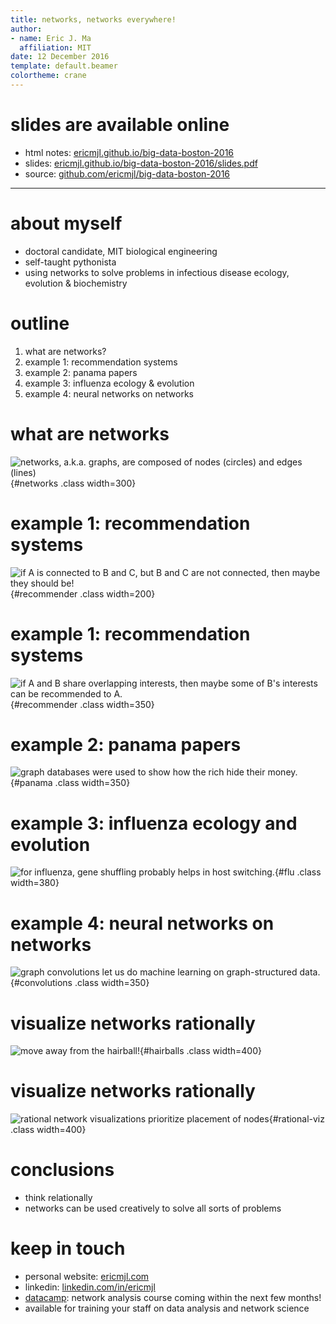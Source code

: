 ```yaml
---
title: networks, networks everywhere!
author:
- name: Eric J. Ma
  affiliation: MIT
date: 12 December 2016
template: default.beamer
colortheme: crane
---
```


# slides are available online

- html notes: [ericmjl.github.io/big-data-boston-2016][html]
- slides: [ericmjl.github.io/big-data-boston-2016/slides.pdf][slides]
- source: [github.com/ericmjl/big-data-boston-2016][source]

[slides]: http://ericmjl.github.io/big-data-boston-2016/slides.pdf
[source]: https://github.com/ericmjl/big-data-boston-2016
[html]: http://ericmjl.github.io/big-data-boston-2016/

---

# about myself

- doctoral candidate, MIT biological engineering
- self-taught pythonista
- using networks to solve problems in infectious disease ecology, evolution & biochemistry

# outline

1. what are networks?
1. example 1: recommendation systems
1. example 2: panama papers
1. example 3: influenza ecology & evolution
1. example 4: neural networks on networks

# what are networks

![networks, a.k.a. **graphs**, are composed of **nodes** (circles) and **edges** (lines)
](./figures/networks.png){#networks .class width=300}

# example 1: recommendation systems

![if `A` is connected to `B` and `C`, but `B` and `C` are not connected, then maybe they should be!](./figures/recommender.png){#recommender .class width=200}

# example 1: recommendation systems

![if `A` and `B` share overlapping interests, then maybe some of `B`'s interests can be recommended to `A`.[^collab]](./figures/collaborative-filtering.png){#recommender .class width=350}

[^collab]: [Collaborative filtering](https://en.wikipedia.org/wiki/Collaborative_filtering)

# example 2: panama papers

![graph databases were used to show how the rich hide their money.[^money]](./figures/panama.png){#panama .class width=350}

[^money]: [International Consortium of Investigative Journalists (ICIJ) and Neo4j unravel the panama papers.](https://neo4j.com/blog/icij-neo4j-unravel-panama-papers/)

# example 3: influenza ecology and evolution

![for influenza, gene shuffling probably helps in host switching.[^pnas]](./figures/influenza.png){#flu .class width=380}

[^pnas]: [Reticulate evolution is favoured in influenza niche switching.](http://www.pnas.org/content/113/19/5335.abstract)

# example 4: neural networks on networks

![graph convolutions let us do machine learning on graph-structured data.[^graphconv]](./figures/convolutions.png){#convolutions .class width=350}

[^graphconv]: [Convolutional Networks on Graphs for Learning Molecular Fingerprints](https://arxiv.org/abs/1509.09292)

# visualize networks rationally

![move away from the hairball!](./figures/hairballs.png){#hairballs .class width=400}

# visualize networks rationally

![rational network visualizations prioritize placement of nodes](./figures/rational-viz.png){#rational-viz .class width=400}

# conclusions

- think relationally
- networks can be used creatively to solve all sorts of problems

# keep in touch

- personal website: [ericmjl.com](http://www.ericmjl.com/)
- linkedin: [linkedin.com/in/ericmjl](http://www.linkedin.com/in/ericmjl/)
- [datacamp][dc]: network analysis course coming within the next few months!
- available for training your staff on data analysis and network science

[dc]: http://www.datacamp.com/
